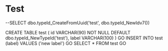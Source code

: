 

# Test 

--SELECT dbo.typeId_CreateFromUuid('test', dbo.typeId_NewIdv7())

CREATE TABLE test (
    id VARCHAR(90) NOT NULL DEFAULT dbo.typeId_NewTypeId('test'),
    label VARCHAR(100)
)
GO
INSERT INTO test (label) VALUES ('new label')
GO
SELECT * FROM test
GO
